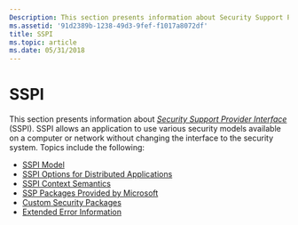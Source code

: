 ```yaml
---
Description: This section presents information about Security Support Provider Interface (SSPI).
ms.assetid: '91d2389b-1238-49d3-9fef-f1017a8072df'
title: SSPI
ms.topic: article
ms.date: 05/31/2018
---
```


# SSPI

This section presents information about [*Security Support Provider Interface*](../secgloss/s-gly.md) (SSPI). SSPI allows an application to use various security models available on a computer or network without changing the interface to the security system. Topics include the following:

-   [SSPI Model](sspi-model.md)
-   [SSPI Options for Distributed Applications](sspi-options-for-distributed-applications.md)
-   [SSPI Context Semantics](sspi-context-semantics.md)
-   [SSP Packages Provided by Microsoft](ssp-packages-provided-by-microsoft.md)
-   [Custom Security Packages](custom-security-packages.md)
-   [Extended Error Information](extended-error-information.md)

 

 